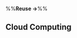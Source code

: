 <link rel="stylesheet" href="{{baseUrl}}/css/textbook.css">

<div class="website-content">

%%**Reuse &rarr;**%%

## Cloud Computing

<div id="main">

<include src="what/embed.md" />
<include src="services/embed.md" />

</div>

</div>
